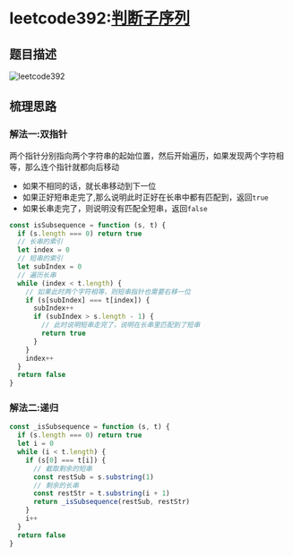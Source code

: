 # leetcode392:[判断子序列](https://leetcode-cn.com/problems/is-subsequence/)

## 题目描述

![leetcode392](https://blog-1256985533.cos.ap-nanjing.myqcloud.com/img/leetcode392_isSubsequence.png)

## 梳理思路

### 解法一:双指针

两个指针分别指向两个字符串的起始位置，然后开始遍历，如果发现两个字符相等，那么连个指针就都向后移动

- 如果不相同的话，就长串移动到下一位
- 如果正好短串走完了,那么说明此时正好在长串中都有匹配到，返回`true`
- 如果长串走完了，则说明没有匹配全短串，返回`false`

```javascript
const isSubsequence = function (s, t) {
  if (s.length === 0) return true
  // 长串的索引
  let index = 0
  // 短串的索引
  let subIndex = 0
  // 遍历长串
  while (index < t.length) {
    // 如果此时两个字符相等，则短串指针也需要右移一位
    if (s[subIndex] === t[index]) {
      subIndex++
      if (subIndex > s.length - 1) {
        // 此时说明短串走完了，说明在长串里匹配到了短串
        return true
      }
    }
    index++
  }
  return false
}
```

### 解法二:递归

```javascript
const _isSubsequence = function (s, t) {
  if (s.length === 0) return true
  let i = 0
  while (i < t.length) {
    if (s[0] === t[i]) {
      // 截取剩余的短串
      const restSub = s.substring(1)
      // 剩余的长串
      const restStr = t.substring(i + 1)
      return _isSubsequence(restSub, restStr)
    }
    i++
  }
  return false
}
```
